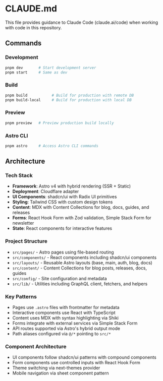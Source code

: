 # CLAUDE.md

This file provides guidance to Claude Code (claude.ai/code) when working with code in this repository.

## Commands

### Development
```bash
pnpm dev       # Start development server
pnpm start     # Same as dev
```

### Build
```bash
pnpm build           # Build for production with remote DB
pnpm build-local     # Build for production with local DB
```

### Preview
```bash
pnpm preview   # Preview production build locally
```

### Astro CLI
```bash
pnpm astro     # Access Astro CLI commands
```

## Architecture

### Tech Stack
- **Framework**: Astro v4 with hybrid rendering (SSR + Static)
- **Deployment**: Cloudflare adapter
- **UI Components**: shadcn/ui with Radix UI primitives  
- **Styling**: Tailwind CSS with custom design tokens
- **Content**: MDX with Content Collections for blog, docs, guides, and releases
- **Forms**: React Hook Form with Zod validation, Simple Stack Form for newsletter
- **State**: React components for interactive features

### Project Structure
- `src/pages/` - Astro pages using file-based routing
- `src/components/` - React components including shadcn/ui components
- `src/layouts/` - Reusable Astro layouts (base, main, auth, blog, docs)
- `src/content/` - Content Collections for blog posts, releases, docs, guides
- `src/config/` - Site configuration and metadata
- `src/lib/` - Utilities including GraphQL client, fetchers, and helpers

### Key Patterns
- Pages use `.astro` files with frontmatter for metadata
- Interactive components use React with TypeScript
- Content uses MDX with syntax highlighting via Shiki
- Forms integrate with external services via Simple Stack Form
- API routes supported via Astro's hybrid output mode
- Path aliases configured via `@/*` pointing to `src/*`

### Component Architecture
- UI components follow shadcn/ui patterns with compound components
- Form components use controlled inputs with React Hook Form
- Theme switching via next-themes provider
- Mobile navigation via sheet component pattern